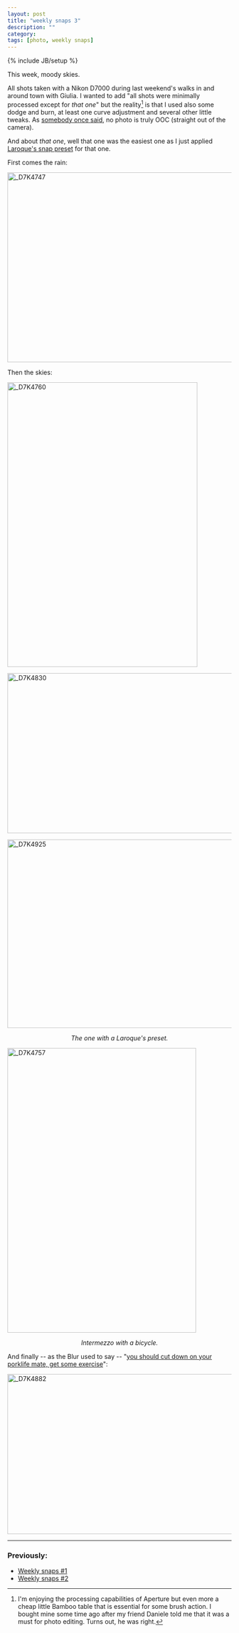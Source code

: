 ```yaml
---
layout: post
title: "weekly snaps 3"
description: ""
category: 
tags: [photo, weekly snaps]
---
```

{% include JB/setup %}

This week, moody skies.

All shots taken with a Nikon D7000 during last weekend's walks in and around town with Giulia. I wanted to add "all shots were minimally processed except for *that one*" but the reality[^1] is that I used also some dodge and burn, at least one curve adjustment and several other little tweaks. As [somebody once said](http://www.laroquephoto.com/blog/2012/7/19/seeing-mono.html), no photo is truly OOC (straight out of the camera).

And about *that one*, well that one was the easiest one as I just applied [Laroque's snap preset](http://www.laroquephoto.com/blog/2011/7/14/dissecting-the-look-post-processing-in-aperture-3.html) for that one. 

First comes the rain:

<a href="http://www.flickr.com/photos/aadm/7653052794/" title="_D7K4747 by aadm, on Flickr"><img src="http://farm9.staticflickr.com/8291/7653052794_5b5ef04ce2_z.jpg" width="640" height="427" alt="_D7K4747"></a>

Then the skies:

<a href="http://www.flickr.com/photos/aadm/7653002156/" title="_D7K4760 by aadm, on Flickr"><img src="http://farm9.staticflickr.com/8024/7653002156_f4603624ce_z.jpg" width="427" height="640" alt="_D7K4760"></a>

<a href="http://www.flickr.com/photos/aadm/7652994890/" title="_D7K4830 by aadm, on Flickr"><img src="http://farm8.staticflickr.com/7133/7652994890_8439524f17_z.jpg" width="640" height="360" alt="_D7K4830"></a>

<a href="http://www.flickr.com/photos/aadm/7652966254/" title="_D7K4925 by aadm, on Flickr"><img src="http://farm9.staticflickr.com/8160/7652966254_5df94983a7_z.jpg" width="640" height="424" alt="_D7K4925"></a>

<center><i>The one with a Laroque's preset.</i></center>

<a href="http://www.flickr.com/photos/aadm/7653037162/" title="_D7K4757 by aadm, on Flickr"><img src="http://farm8.staticflickr.com/7122/7653037162_1635c8c6e4_z.jpg" width="424" height="640" alt="_D7K4757"></a>

<center><i>Intermezzo with a bicycle.</i></center>

And finally -- as the Blur used to say -- "[you should cut down on your porklife mate, get some exercise](http://www.youtube.com/watch?v=SIEsmGzo2UE)":

<a href="http://www.flickr.com/photos/aadm/7652989016/" title="_D7K4882 by aadm, on Flickr"><img src="http://farm9.staticflickr.com/8005/7652989016_6d192812f3_z.jpg" width="640" height="360" alt="_D7K4882"></a>

***

### Previously:

* [Weekly snaps #1](./2012-07-10-weekly-snaps-1.html)
* [Weekly snaps #2](./2012-07-19-weekly-snaps-2.html)


[^1]: I'm enjoying the processing capabilities of Aperture but even more a cheap little Bamboo table that is essential for some brush action. I bought mine some time ago after my friend Daniele told me that it was a must for photo editing. Turns out, he was right.

